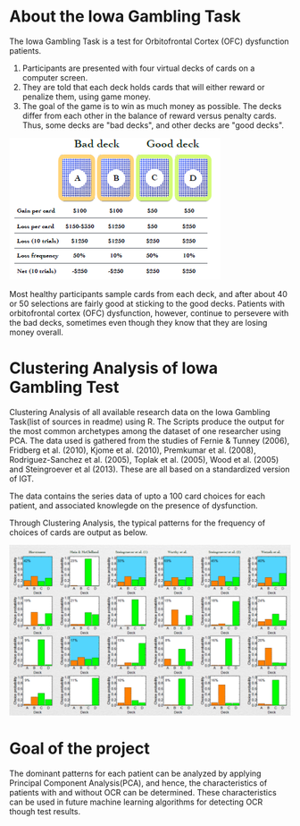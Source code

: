 # About the Iowa Gambling Task 
The Iowa Gambling Task is a test for Orbitofrontal Cortex (OFC) dysfunction patients. 
1. Participants are presented with four virtual decks of cards on a computer screen. 
2. They are told that each deck holds cards that will either reward or penalize them, using game money. 
3. The goal of the game is to win as much money as possible. The decks differ from each other in the balance of reward versus penalty cards. Thus, some decks are "bad decks", and other decks are "good decks".

![alt text](https://raw.githubusercontent.com/parthnan/IowaGamblingTask-Clustering/master/iowagambling.png)

Most healthy participants sample cards from each deck, and after about 40 or 50 selections are fairly good at sticking to the good decks. Patients with orbitofrontal cortex (OFC) dysfunction, however, continue to persevere with the bad decks, sometimes even though they know that they are losing money overall.

# Clustering Analysis of Iowa Gambling Test 
Clustering Analysis of all available research data on the Iowa Gambling Task(list of sources in readme) using R. The Scripts produce the output for the most common archetypes among the dataset of one researcher using PCA.
The data used is gathered from the studies of Fernie & Tunney (2006), Fridberg et al. (2010), Kjome et al. (2010), Premkumar et al. (2008), Rodriguez-Sanchez et al. (2005), Toplak et al. (2005), Wood et al. (2005) and Steingroever et al (2013). These are all based on a standardized version of IGT.

The data contains the series data of upto a 100 card choices for each patient, and associated knowlegde on the presence of dysfunction.

Through Clustering Analysis, the typical patterns for the frequency of choices of cards are output as below.

![alt text](https://raw.githubusercontent.com/parthnan/IowaGamblingTask-Clustering/master/eachstudy.png)

# Goal of the project
The dominant patterns for each patient can be analyzed by applying Principal Component Analysis(PCA), and hence, the characteristics of patients with and without OCR can be determined. These characteristics can be used in future machine learning algorithms for detecting OCR though test results.

